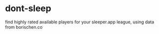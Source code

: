 # dont-sleep
find highly rated available players for your sleeper.app league, using data from borischen.co
